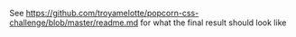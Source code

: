 See https://github.com/troyamelotte/popcorn-css-challenge/blob/master/readme.md for what the final result should look like

